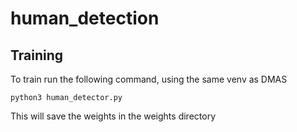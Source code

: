 # human_detection

## Training

To train run the following command, using the same venv as DMAS
```
python3 human_detector.py
```

This will save the weights in the weights directory
